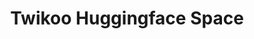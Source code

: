 ---
title: Twikoo Huggingface Space
emoji: 📚
colorFrom: yellow
colorTo: indigo
sdk: docker
pinned: false
app_port: 8080
---